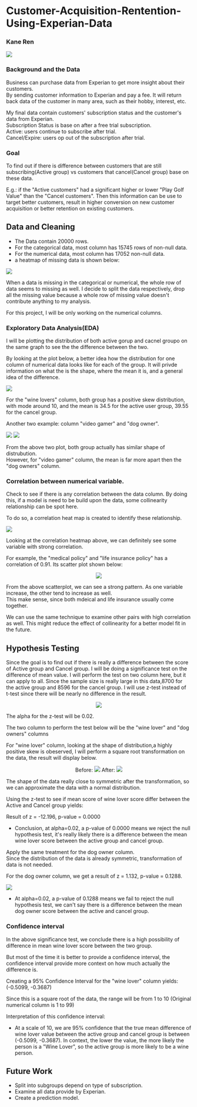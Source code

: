 # Customer-Acquisition-Rentention-Using-Experian-Data
### Kane Ren
<img src="image/experian.png">

### Background and the Data

Business can purchase data from Experian to get more insight about their customers.
<br>
By sending customer information to Experian and pay a fee. It will return back data of the customer in many area, such as their hobby, interest, etc.

My final data contain customers' subscription status and the customer's data from Experian.
<br>
Subscription Status is base on after a free trial subscription.
<br>
Active: users continue to subscribe after trial.<br>
Cancel/Expire: users op out of the subscription after trial.
### Goal
To find out if there is difference between customers that are still subscribing(Active group) vs customers that cancel(Cancel group) base on these data.

E.g.: if the "Active customers" had a significant higher or lower "Play Golf Value" than the "Cancel customers". Then this information can be use to target better customers, result in higher conversion on new customer acquisition or better retention on existing customers.

## Data and Cleaning
- The Data contain 20000 rows.
- For the categorical data, most column has 15745 rows of non-null data.
- For the numerical data,  most column has 17052 non-null data.
- a heatmap of missing data is shown below:

<img src="image/missing data.png">

When a data is missing in the categorical or numerical, the whole row of data seems to missing as well. I decide to split the data respectively, drop all the missing value because a whole row of missing value doesn't contribute anything to my analysis.

For this project, I will be only working on the numerical columns.

### Exploratory Data Analysis(EDA)
I will be plotting the distribution of both active gorup and cacnel groupo on the same graph to see the the difference between the two.

By looking at the plot below, a better idea how the distribution for one column of numerical data looks like for each of the group. It will privde information on what the is the shape, where the mean it is, and a general idea of the difference.

<img src="image/ wine lovers.png">

For the "wine lovers" column, both group has a positive skew distribution, with mode around 10, and the mean is 34.5 for the active user group, 39.55 for the cancel group.

Another two example: column "video gamer" and "dog owner".

<img src="image/video gamer.png">
<img src="image/ dog owners.png">

From the above two plot, both group actually has similar shape of distrubution.<br>
However, for "video gamer" column, the mean is far more apart then the "dog owners" column.

### Correlation between numerical variable.
Check to see if there is any correlation between the data column. By doing this, if a model is need to be build upon the data, some collinearity relationship can be spot here.

To do so, a correlation heat map is created to identify these relationship.

<img align="center" src="image/corr heatmap.png">

Looking at the correlation heatmap above, we can definitely see some variable with strong correlation.

For example, the "medical policy" and "life insurance policy" has a correlation of 0.91. Its scatter plot shown below:

<p align="center">
<img src="image/sample scatter.png">
</p>

From the above scatterplot, we can see a strong pattern. As one variable increase, the other tend to increase as well.
<BR>
This make sense, since both mdeical and life insurance usually come together.

We can use the same technique to examine other pairs with high correlation as well. This might reduce the effect of collinearity for a better model fit in the future.

## Hypothesis Testing

Since the goal is to find out if there is really a difference between the score of Active group and Cancel group. I will be doing a  significance test on the difference of mean value. I will perform the test on two column here, but it can apply to all. Since the sample size is really large in this data,8700 for the active group and 8596 for the cancel group. I will use z-test instead of t-test since there will be nearly no difference in the result.

<p align="center">
<img src="image/null and alt.png">
</p>

The alpha for the z-test will be 0.02.

The two column to perform the test below will be the "wine lover" and "dog owners" columns

For "wine lover" column, looking at the shape of distribution,a highly positive skew is obeserved, I will perform a square root transformation on the data, the result will display below.<BR>
<p align="center">
Before:
<img src="image/ wine lovers.png">
After:
<img src="image/data transform.png">
</p>

The shape of the data really close to symmetric after the transformation, so we can approximate the data with a normal distribution.

Using the z-test to see if mean score of wine lover score differ between the Active and Cancel group yields:

Result of z = -12.196, p-value = 0.0000

- Conclusion, at alpha=0.02, a p-value of 0.0000 means we reject the null hypothesis test, it's really likely there is a difference between the mean wine lover score between the active group and cancel group.

Apply the same treatment for the dog owner column.
<BR>
Since the distribution of the data is already symmetric, transformation of data is not needed.

For the dog owner column, we get a result of z = 1.132, p-value = 0.1288.

<img src="image/Test.png">

- At alpha=0.02, a p-value of 0.1288 means we fail to reject the null hypothesis test, we can't say there is a difference between the mean dog owner score between the active and cancel group.

### Confidence interval
In the above significance test, we conclude there is a high possibility of difference in mean wine lover score between the two group. <BR>

But most of the time it is better to provide a confidence interval, the confidence interval provide more context on how much actually the difference is.

Creating a 95% Confidence Interval for the "wine lover" column yields: (-0.5099, -0.3687)

Since this is a square root of the data, the range will be from 1 to 10 (Original numerical column is 1 to 99)

Interpretation of this confidence interval:
- At a scale of 10, we are 95% confidence that the true mean difference of wine lover value between the active group and cancel group is between (-0.5099, -0.3687). In context, the lower the value, the more likely the person is a "Wine Lover", so the active group is more likely to be a wine person.

## Future Work
- Split into subgroups depend on type of subscription.
- Examine all data provide by Experian.
- Create a prediction model.
